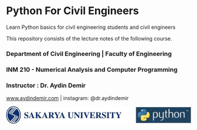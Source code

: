 # Python For Civil Engineers
Learn Python basics for civil engineering students and civil engineers

This repository consists of the lecture notes of the following course.

### Department of Civil Engineering | Faculty of Engineering
### INM 210 - Numerical Analysis and Computer Programming
### Instructor : Dr. Aydin Demir

www.aydindemir.com | instagram: @dr.aydindemir

<img src="./Figures/SAUyatay2logo1.jpg" align="left"/> <br> 
<br> 
